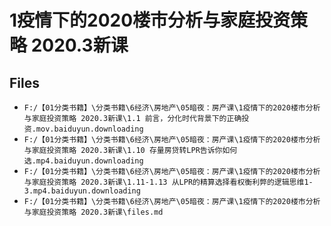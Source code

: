 # 1疫情下的2020楼市分析与家庭投资策略 2020.3新课

## Files

- `F:/【01分类书籍】\分类书籍\6经济\房地产\05暗夜：房产课\1疫情下的2020楼市分析与家庭投资策略 2020.3新课\1.1 前言，分化时代背景下的正确投资.mov.baiduyun.downloading`
- `F:/【01分类书籍】\分类书籍\6经济\房地产\05暗夜：房产课\1疫情下的2020楼市分析与家庭投资策略 2020.3新课\1.10 存量房贷转LPR告诉你如何选.mp4.baiduyun.downloading`
- `F:/【01分类书籍】\分类书籍\6经济\房地产\05暗夜：房产课\1疫情下的2020楼市分析与家庭投资策略 2020.3新课\1.11-1.13 从LPR的精算选择看权衡利弊的逻辑思维1-3.mp4.baiduyun.downloading`
- `F:/【01分类书籍】\分类书籍\6经济\房地产\05暗夜：房产课\1疫情下的2020楼市分析与家庭投资策略 2020.3新课\files.md`
